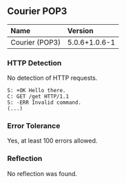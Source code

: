 ## Courier POP3

Name            | Version
:---------------|:--------------
Courier (POP3)  | 5.0.6+1.0.6-1

### HTTP Detection

No detection of HTTP requests.

```
S: +OK Hello there.
C: GET /get HTTP/1.1
S: -ERR Invalid command.
(...)
```

### Error Tolerance

Yes, at least 100 errors allowed.

### Reflection

No reflection was found.


